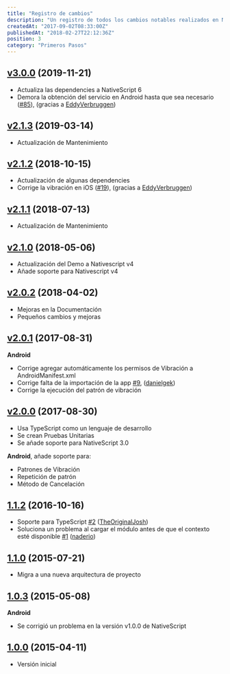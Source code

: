 ```yaml
---
title: "Registro de cambios"
description: "Un registro de todos los cambios notables realizados en NativeScript Vibrate."
createdAt: "2017-09-02T08:33:00Z"
publishedAt: "2018-02-27T22:12:36Z"
position: 3
category: "Primeros Pasos"
---
```


## [v3.0.0](https://github.com/bazzite/nativescript-vibrate/tree/v3.0.0) (2019-11-21)

- Actualiza las dependencies a NativeScript 6
- Demora la obtención del servicio en Android hasta que sea necesario ([#85](https://github.com/bazzite/nativescript-vibrate/pull/85)), (gracias a [EddyVerbruggen](https://github.com/EddyVerbruggen))


## [v2.1.3](https://github.com/bazzite/nativescript-vibrate/tree/v2.1.3) (2019-03-14)

- Actualización de Mantenimiento

## [v2.1.2](https://github.com/bazzite/nativescript-vibrate/tree/v2.1.2) (2018-10-15)

- Actualización de algunas dependencies
- Corrige la vibración en iOS ([#19](https://github.com/bazzite/nativescript-vibrate/pull/19)), (gracias a [EddyVerbruggen](https://github.com/EddyVerbruggen))

## [v2.1.1](https://github.com/bazzite/nativescript-vibrate/tree/v2.1.1) (2018-07-13)

- Actualización de Mantenimiento

## [v2.1.0](https://github.com/bazzite/nativescript-vibrate/tree/v2.1.0) (2018-05-06)

- Actualización del Demo a Nativescript v4
- Añade soporte para Nativescript v4

## [v2.0.2](https://github.com/bazzite/nativescript-vibrate/tree/v2.0.2) (2018-04-02)

- Mejoras en la Documentación
- Pequeños cambios y mejoras

## [v2.0.1](https://github.com/bazzite/nativescript-vibrate/tree/v2.0.1) (2017-08-31)

**Android**
- Corrige agregar automáticamente los permisos de Vibración a AndroidManifest.xml
- Corrige falta de la importación de la app [#9](https://github.com/bazzite/nativescript-vibrate/pull/9), ([danielgek](https://github.com/danielgek))
- Corrige la ejecución del patrón de vibración

## [v2.0.0](https://github.com/bazzite/nativescript-vibrate/tree/v2.0.0) (2017-08-30)

- Usa TypeScript como un lenguaje de desarrollo
- Se crean Pruebas Unitarias
- Se añade soporte para NativeScript 3.0

**Android**, añade soporte para:
- Patrones de Vibración
- Repetición de patrón
- Método de Cancelación

## [1.1.2](https://github.com/bazzite/nativescript-vibrate/tree/1.1.2) (2016-10-16)
- Soporte para TypeScript [\#2](https://github.com/bazzite/nativescript-vibrate/pull/2) ([TheOriginalJosh](https://github.com/TheOriginalJosh))
- Soluciona un problema al cargar el módulo antes de que el contexto esté disponible [\#1](https://github.com/bazzite/nativescript-vibrate/pull/1) ([naderio](https://github.com/naderio))

## [1.1.0](https://github.com/bazzite/nativescript-vibrate/tree/1.1.0) (2015-07-21)
- Migra a una nueva arquitectura de proyecto

## [1.0.3](https://github.com/bazzite/nativescript-vibrate/tree/1.0.3) (2015-05-08)
**Android**

- Se corrigió un problema en la versión v1.0.0 de NativeScript

## [1.0.0](https://github.com/bazzite/nativescript-vibrate/tree/1.0.0) (2015-04-11)
- Versión inicial
